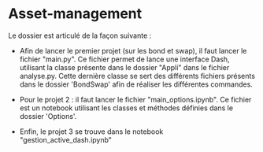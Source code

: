 # Asset-management

Le dossier est articulé de la façon suivante : 

- Afin de lancer le premier projet (sur les bond et swap), il faut lancer le fichier "main.py". 
Ce fichier permet de lance une interface Dash, utilisant la classe présente dans le dossier "Appli" dans le fichier analyse.py. 
Cette dernière classe se sert des différents fichiers présents dans le dossier 'BondSwap' afin de réaliser les différentes commandes. 

- Pour le projet 2 : il faut lancer le fichier "main_options.ipynb". 
Ce fichier est un notebook utilisant les classes et méthodes définies dans le dossier 'Options'. 

- Enfin, le projet 3 se trouve dans le notebook "gestion_active_dash.ipynb"
